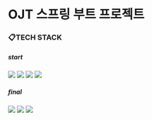 # OJT 스프링 부트 프로젝트

### 📋TECH STACK  
##### start
<img src="https://img.shields.io/badge/JSP-6DB33F?style=flat-squre&logo=GradleLogo&logoColor=black"/>
<img src="https://img.shields.io/badge/HTML5-E34F26?style=flat-squre&logo=GradleLogo&logoColor=black"/>
<img src="https://img.shields.io/badge/CSS3-1572B6?style=flat-squre&logo=GradleLogo&logoColor=black"/>
<img src="https://img.shields.io/badge/JS-F7DF1E?style=flat-squre&logo=GradleLogo&logoColor=black"/>  
  
##### final
<img src="https://img.shields.io/badge/Spring Boot-6DB33F?style=flat-squre&logo=GradleLogo&logoColor=black"/>
<img src="https://img.shields.io/badge/Gradle-022b22?style=flat-squre&logo=GradleLogo&logoColor=white"/>
<img src="https://img.shields.io/badge/JPA-b3ad7b?style=flat-squre&logo=GradleLogo&logoColor=white"/>  
